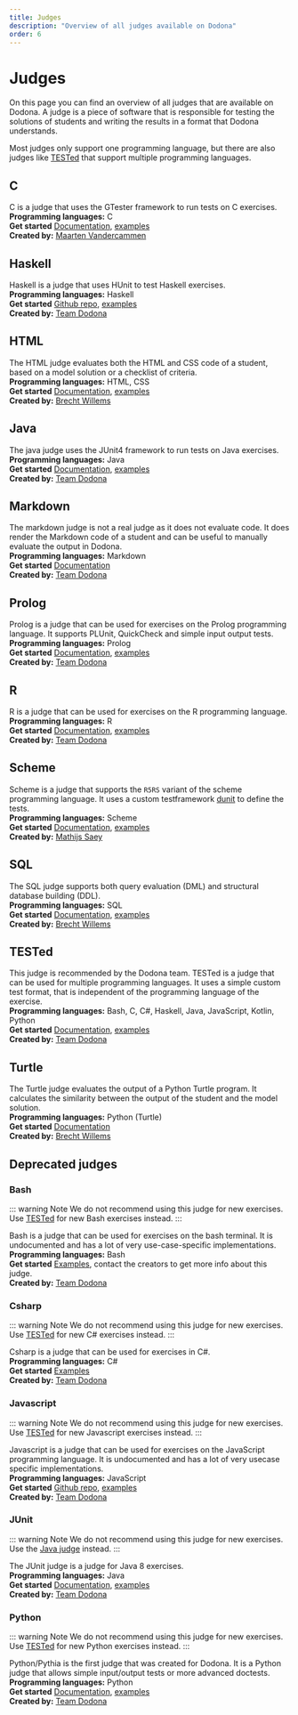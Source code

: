 ```yaml
---
title: Judges
description: "Overview of all judges available on Dodona"
order: 6
---
```


# Judges

On this page you can find an overview of all judges that are available on Dodona. A judge is a piece of software that is responsible for testing the solutions of students and writing the results in a format that Dodona understands.

Most judges only support one programming language, but there are also judges like [TESTed](#TESTed) that support multiple programming languages.

## C
C is a judge that uses the GTester framework to run tests on C exercises.\
**Programming languages:** C\
**Get started** [Documentation](https://github.com/mvdcamme/C-Judge), [examples](https://github.com/mvdcamme/C-Judge/tree/master/example_exercises) \
**Created by:** [Maarten Vandercammen](mailto:mvdcamme@vub.ac.be)

## Haskell
Haskell is a judge that uses HUnit to test Haskell exercises. \
**Programming languages:** Haskell\
**Get started** [Github repo](https://github.com/dodona-edu/judge-haskell), [examples](https://github.com/dodona-edu/example-exercises/tree/master/haskell) \
**Created by:** [Team Dodona](mailto:dodona@ugent.be)

## HTML
The HTML judge evaluates both the HTML and CSS code of a student, based on a model solution or a checklist of criteria.\
**Programming languages:** HTML, CSS\
**Get started** [Documentation](https://github.com/dodona-edu/judge-html), [examples](https://github.com/dodona-edu/example-exercises/tree/master/html) \
**Created by:** [Brecht Willems](mailto:Brecht.Willems@UGent.be)

## Java
The java judge uses the JUnit4 framework to run tests on Java exercises.\
**Programming languages:** Java\
**Get started** [Documentation](https://github.com/dodona-edu/judge-java), [examples](https://github.com/dodona-edu/judge-java/tree/master/examples) \
**Created by:** [Team Dodona](mailto:dodona@ugent.be)

## Markdown
The markdown judge is not a real judge as it does not evaluate code.
It does render the Markdown code of a student and can be useful to manually evaluate the output in Dodona.\
**Programming languages:** Markdown\
**Get started** [Documentation](https://github.com/dodona-edu/judge-markdown) \
**Created by:** [Team Dodona](mailto:dodona@ugent.be)

## Prolog
Prolog is a judge that can be used for exercises on the Prolog programming language.
It supports PLUnit, QuickCheck and simple input output tests.\
**Programming languages:** Prolog\
**Get started** [Documentation](https://github.com/dodona-edu/judge-prolog), [examples](https://github.com/dodona-edu/example-exercises/tree/master/prolog) \
**Created by:** [Team Dodona](mailto:dodona@ugent.be)

## R
R is a judge that can be used for exercises on the R programming language.\
**Programming languages:** R\
**Get started** [Documentation](https://github.com/dodona-edu/judge-r), [examples](https://github.com/dodona-edu/example-exercises/tree/master/R) \
**Created by:** [Team Dodona](mailto:dodona@ugent.be)

## Scheme
Scheme is a judge that supports the `R5RS` variant of the scheme programming language. It uses a custom testframework [dunit](https://gitlab.soft.vub.ac.be/Structuur1/dodona-judge/-/tree/master/collects/dunit) to define the tests.\
**Programming languages:** Scheme\
**Get started** [Documentation](https://gitlab.soft.vub.ac.be/Structuur1/dodona-judge), [examples](https://gitlab.soft.vub.ac.be/Structuur1/dodona-judge/-/tree/master/example-exercises) \
**Created by:** [Mathijs Saey](mailto:scpi@dinf.vub.ac.be)

## SQL
The SQL judge supports both query evaluation (DML) and structural database building (DDL).\
**Programming languages:** SQL\
**Get started** [Documentation](https://github.com/dodona-edu/judge-sql), [examples](https://github.com/dodona-edu/example-exercises/tree/master/sql) \
**Created by:** [Brecht Willems](mailto:Brecht.Willems@UGent.be)

## TESTed
This judge is recommended by the Dodona team.
TESTed is a judge that can be used for multiple programming languages.
It uses a simple custom test format, that is independent of the programming language of the exercise.\
**Programming languages:** Bash, C, C#, Haskell, Java, JavaScript, Kotlin, Python\
**Get started** [Documentation](/en/guides/exercises/), [examples](https://github.com/dodona-edu/example-exercises/tree/master/tested) \
**Created by:** [Team Dodona](mailto:dodona@ugent.be)

## Turtle
The Turtle judge evaluates the output of a Python Turtle program. It calculates the similarity between the output of the student and the model solution.\
**Programming languages:** Python (Turtle)\
**Get started** [Documentation](https://github.com/dodona-edu/judge-turtle) \
**Created by:** [Brecht Willems](mailto:Brecht.Willems@UGent.be)

## Deprecated judges

### Bash

::: warning Note
We do not recommend using this judge for new exercises.
Use [TESTed](/en/guides/exercises/) for new Bash exercises instead.
:::

Bash is a judge that can be used for exercises on the bash terminal.
It is undocumented and has a lot of very use-case-specific implementations.\
**Programming languages:** Bash\
**Get started** [Examples](https://github.com/dodona-edu/example-exercises/tree/master/bash), contact the creators to get more info about this judge. \
**Created by:** [Team Dodona](mailto:dodona@ugent.be)

### Csharp

::: warning Note
We do not recommend using this judge for new exercises.
Use [TESTed](/en/guides/exercises/) for new C# exercises instead.
:::

Csharp is a judge that can be used for exercises in C#.\
**Programming languages:** C#\
**Get started** [Examples](https://github.com/dodona-edu/example-exercises/tree/master/c%23) \
**Created by:** [Team Dodona](mailto:dodona@ugent.be)

### Javascript

::: warning Note
We do not recommend using this judge for new exercises.
Use [TESTed](/en/guides/exercises/) for new Javascript exercises instead.
:::

Javascript is a judge that can be used for exercises on the JavaScript programming language.
It is undocumented and has a lot of very usecase specific implementations.\
**Programming languages:** JavaScript\
**Get started** [Github repo](https://github.com/dodona-edu/judge-javascript), [examples](https://github.com/dodona-edu/example-exercises/tree/master/javascript) \
**Created by:** [Team Dodona](mailto:dodona@ugent.be)

### JUnit

::: warning Note
We do not recommend using this judge for new exercises.
Use the [Java judge](#java) instead.
:::

The JUnit judge is a judge for Java 8 exercises.\
**Programming languages:** Java\
**Get started** [Documentation](https://github.com/dodona-edu/judge-java8), [examples](https://github.com/dodona-edu/example-exercises/tree/master/java) \
**Created by:** [Team Dodona](mailto:dodona@ugent.be)

### Python
::: warning Note
We do not recommend using this judge for new exercises.
Use [TESTed](/en/guides/exercises/) for new Python exercises instead.
:::

Python/Pythia is the first judge that was created for Dodona.
It is a Python judge that allows simple input/output tests or more advanced doctests.\
**Programming languages:** Python\
**Get started** [Documentation](/en/references/judges/python-judge), [examples](https://github.com/dodona-edu/example-exercises/tree/master/python) \
**Created by:** [Team Dodona](mailto:dodona@ugent.be)
